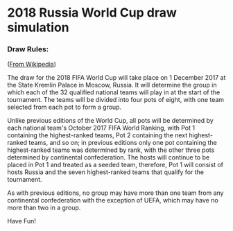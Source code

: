 # 2018 Russia World Cup draw simulation

### Draw Rules:
([From Wikipedia](https://en.wikipedia.org/wiki/2018_FIFA_World_Cup_seeding))

The draw for the 2018 FIFA World Cup will take place on 1 December 2017 at the State Kremlin Palace in Moscow, Russia. It will determine the group in which each of the 32 qualified national teams will play in at the start of the tournament. The teams will be divided into four pots of eight, with one team selected from each pot to form a group.

Unlike previous editions of the World Cup, all pots will be determined by each national team's October 2017 FIFA World Ranking, with Pot 1 containing the highest-ranked teams, Pot 2 containing the next highest-ranked teams, and so on; in previous editions only one pot containing the highest-ranked teams was determined by rank, with the other three pots determined by continental confederation. The hosts will continue to be placed in Pot 1 and treated as a seeded team, therefore, Pot 1 will consist of hosts Russia and the seven highest-ranked teams that qualify for the tournament.

As with previous editions, no group may have more than one team from any continental confederation with the exception of UEFA, which may have no more than two in a group.


Have Fun!
